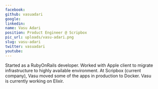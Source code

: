```yaml
---
facebook: 
github: vasuadari
google: 
linkedin: 
name: Vasu Adari
position: Product Engineer @ Scripbox
pic_url: uploads/vasu-adari.png
slug: vasu-adari
twitter: vasuadari
youtube: 
---
```

<p>Started as a RubyOnRails developer. Worked with Apple client to migrate infrastructure to highly available environment. At Scripbox (current company), Vasu moved some of the apps in production to Docker. Vasu is&nbsp;currently working on Elixir.</p>
